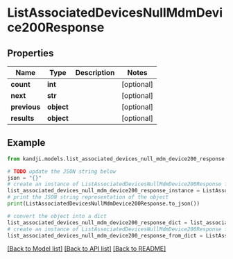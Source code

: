 # ListAssociatedDevicesNullMdmDevice200Response


## Properties

Name | Type | Description | Notes
------------ | ------------- | ------------- | -------------
**count** | **int** |  | [optional] 
**next** | **str** |  | [optional] 
**previous** | **object** |  | [optional] 
**results** | **object** |  | [optional] 

## Example

```python
from kandji.models.list_associated_devices_null_mdm_device200_response import ListAssociatedDevicesNullMdmDevice200Response

# TODO update the JSON string below
json = "{}"
# create an instance of ListAssociatedDevicesNullMdmDevice200Response from a JSON string
list_associated_devices_null_mdm_device200_response_instance = ListAssociatedDevicesNullMdmDevice200Response.from_json(json)
# print the JSON string representation of the object
print(ListAssociatedDevicesNullMdmDevice200Response.to_json())

# convert the object into a dict
list_associated_devices_null_mdm_device200_response_dict = list_associated_devices_null_mdm_device200_response_instance.to_dict()
# create an instance of ListAssociatedDevicesNullMdmDevice200Response from a dict
list_associated_devices_null_mdm_device200_response_from_dict = ListAssociatedDevicesNullMdmDevice200Response.from_dict(list_associated_devices_null_mdm_device200_response_dict)
```
[[Back to Model list]](../README.md#documentation-for-models) [[Back to API list]](../README.md#documentation-for-api-endpoints) [[Back to README]](../README.md)


